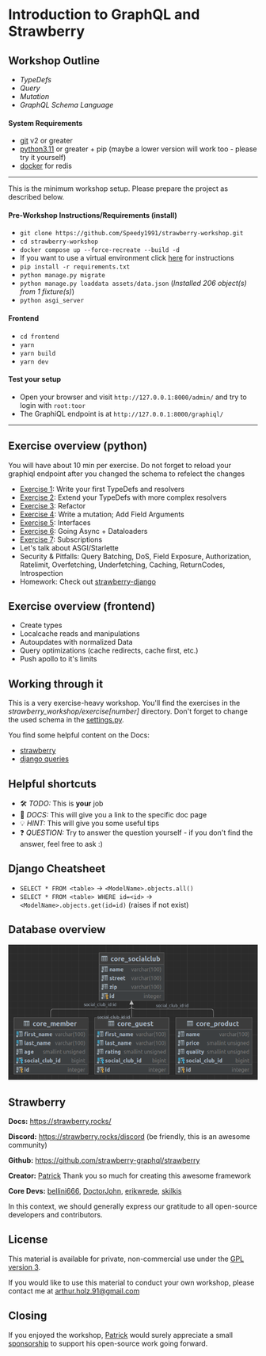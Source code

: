 # Introduction to GraphQL and Strawberry


## Workshop Outline
- _TypeDefs_
- _Query_
- _Mutation_
- _GraphQL Schema Language_


#### System Requirements
- [git](https://git-scm.com/) v2 or greater
- [python3.11](https://www.python.org/downloads/) or greater + pip (maybe a lower version will work too - please try it yourself)
- [docker](https://docs.docker.com/get-started/get-docker/) for redis

----
This is the minimum workshop setup. Please prepare the project as described below.

#### Pre-Workshop Instructions/Requirements (install)
- `git clone https://github.com/Speedy1991/strawberry-workshop.git`
- `cd strawberry-workshop`
- `docker compose up --force-recreate --build -d`
- If you want to use a virtual environment click [here](https://virtualenv.pypa.io/en/latest/user_guide.html) for instructions 
- `pip install -r requirements.txt`
- `python manage.py migrate`
- `python manage.py loaddata assets/data.json` (_Installed 206 object(s) from 1 fixture(s)_)
- `python asgi_server`

#### Frontend
- `cd frontend`
- `yarn`
- `yarn build`
- `yarn dev`

#### Test your setup
- Open your browser and visit `http://127.0.0.1:8000/admin/` and try to login with `root:toor`
- The GraphiQL endpoint is at `http://127.0.0.1:8000/graphiql/`

----


## Exercise overview (python)

You will have about 10 min per exercise. Do not forget to reload your graphiql endpoint after you changed the schema to refelect the changes

- [Exercise 1](https://github.com/Speedy1991/strawberry-workshop/tree/main/exercise1): Write your first TypeDefs and resolvers
- [Exercise 2](https://github.com/Speedy1991/strawberry-workshop/tree/main/exercise2): Extend your TypeDefs with more complex resolvers
- [Exercise 3](https://github.com/Speedy1991/strawberry-workshop/tree/main/exercise3): Refactor
- [Exercise 4](https://github.com/Speedy1991/strawberry-workshop/tree/main/exercise4): Write a mutation; Add Field Arguments
- [Exercise 5](https://github.com/Speedy1991/strawberry-workshop/tree/main/exercise5): Interfaces
- [Exercise 6](https://github.com/Speedy1991/strawberry-workshop/tree/main/exercise6): Going Async + Dataloaders
- [Exercise 7](https://github.com/Speedy1991/strawberry-workshop/tree/main/exercise7): Subscriptions
- Let's talk about ASGI/Starlette
- Security & Pitfalls: Query Batching, DoS, Field Exposure, Authorization, Ratelimit, Overfetching, Underfetching, Caching, ReturnCodes, Introspection
- Homework: Check out [strawberry-django](https://github.com/strawberry-graphql/strawberry-django)

## Exercise overview (frontend)
- Create types
- Localcache reads and manipulations
- Autoupdates with normalized Data
- Query optimizations (cache redirects, cache first, etc.)
- Push apollo to it's limits

## Working through it
This is a very exercise-heavy workshop. You'll find the exercises in the _strawberry_workshop/exercise[number]_ directory.
Don't forget to change the used schema in the [settings.py](https://github.com/Speedy1991/strawberry-workshop/blob/main/strawberry_workshop/settings.py#L4).

You find some helpful content on the Docs:
- [strawberry](https://strawberry.rocks/docs)
- [django queries](https://docs.djangoproject.com/en/5.0/topics/db/queries/)

## Helpful shortcuts
- 🛠️ _TODO:_ This is **your** job
- 📜 _DOCS:_ This will give you a link to the specific doc page
- 💡 _HINT:_ This will give you some useful tips
- ❓ _QUESTION:_ Try to answer the question yourself - if you don't find the answer, feel free to ask :)

## Django Cheatsheet
- `SELECT * FROM <table>` -> `<ModelName>.objects.all()`
- `SELECT * FROM <table> WHERE id=<id>` -> `<ModelName>.objects.get(id=id)` (raises if not exist)


## Database overview
![Database overview](assets/db.png)


## Strawberry
__Docs:__ https://strawberry.rocks/

__Discord:__ https://strawberry.rocks/discord (be friendly, this is an awesome community)

__Github:__ https://github.com/strawberry-graphql/strawberry

__Creator:__ [Patrick](https://github.com/patrick91) Thank you so much for creating this awesome framework

__Core Devs:__ [bellini666](https://github.com/bellini666), [DoctorJohn](https://github.com/DoctorJohn), [erikwrede](https://github.com/erikwrede), [skilkis](https://github.com/skilkis) 

In this context, we should generally express our gratitude to all open-source developers and contributors.

## License
This material is available for private, non-commercial use under the [GPL version 3](https://www.gnu.org/licenses/gpl-3.0-standalone.html).

If you would like to use this material to conduct your own workshop, please contact me at arthur.holz.91@gmail.com


## Closing

If you enjoyed the workshop, [Patrick](https://github.com/patrick91) would surely appreciate a small [sponsorship](https://github.com/sponsors/patrick91) to support his open-source work going forward.
